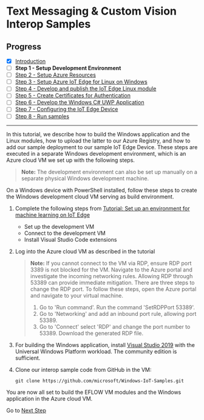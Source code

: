 # Text Messaging & Custom Vision Interop Samples
## Progress

- [x] [Introduction](../README.md)  
- [ ] **Step 1 - Setup Development Environment**
- [ ] [Step 2 - Setup Azure Resources](./Setup%20Azure%20Resources.MD)
- [ ] [Step 3 - Setup Azure IoT Edge for Linux on Windows](./Setup%20Azure%20IoT%20Edge%20for%20Linux%20on%20Windows.MD)
- [ ] [Step 4 - Develop and publish the IoT Edge Linux module](./Develop%20and%20publish%20the%20IoT%20edge%20Linux%20module.MD)  
- [ ] [Step 5 - Create Certificates for Authentication](./Create%20Certificates%20for%20Authentication.MD)  
- [ ] [Step 6 - Develop the Windows C# UWP Application](./Develop%20the%20Windows%20C%23%20UWP%20Application.MD)  
- [ ] [Step 7 - Configuring the IoT Edge Device](./Configuring%20the%20IoT%20Edge%20Device.MD)  
- [ ] [Step 8 - Run samples](./Run%20samples.MD) 
---

In this tutorial, we describe how to build the Windows application and the Linux modules, how to upload the latter to our Azure Registry, and how to add our sample deployment to our sample IoT Edge Device. These steps are executed in a separate Windows development environment, which is an Azure cloud VM we set up with the following steps.

  > **Note:** The development environment can also be set up manually on a separate physical Windows development machine.

On a Windows device with PowerShell installed, follow these steps to create the Windows development cloud VM serving as build environment.

1. Complete the following steps from [Tutorial: Set up an environment for machine learning on IoT Edge](https://docs.microsoft.com/azure/iot-edge/tutorial-machine-learning-edge-02-prepare-environment)
    - Set up the development VM
    - Connect to the development VM
    - Install Visual Studio Code extensions

2. Log into the Azure cloud VM as described in the tutorial

   > **Note:**
   If you cannot connect to the VM via RDP, ensure RDP port 3389 is not blocked for the VM. Navigate to the Azure portal and investigate the incoming networking rules. Allowing RDP through 53389 can provide immediate mitigation. There are three steps to change the RDP port. To follow these steps, open the Azure portal and navigate to your virtual machine.
   > 1. Go to 'Run command'. Run the command 'SetRDPPort 53389'.
   > 2. Go to 'Networking' and add an inbound port rule, allowing port 53389.
   > 3. Go to 'Connect' select 'RDP' and change the port number to 53389. Download the generated RDP file.

3. For building the Windows application, install [Visual Studio 2019](https://visualstudio.microsoft.com/downloads/) with the Universal Windows Platform workload. The community edition is sufficient.

4. Clone our interop sample code from GitHub in the VM:

   ```
   git clone https://github.com/microsoft/Windows-IoT-Samples.git
   ```

You are now all set to build the EFLOW VM modules and the Windows application in the Azure cloud VM.

Go to [Next Step](./Setup%20Azure%20Resources.MD)  
